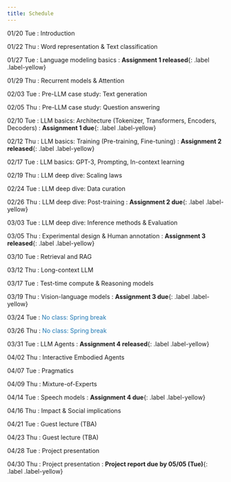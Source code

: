 ```yaml
---
title: Schedule
---
```


01/20 Tue
: Introduction

01/22 Thu
: Word representation & Text classification

01/27 Tue
: Language modeling basics
: **Assignment 1 released**{: .label .label-yellow}

01/29 Thu
: Recurrent models & Attention

02/03 Tue
: Pre-LLM case study: Text generation

02/05 Thu
: Pre-LLM case study: Question answering

02/10 Tue
: LLM basics: Architecture (Tokenizer, Transformers, Encoders, Decoders)
: **Assignment 1 due**{: .label .label-yellow}

02/12 Thu
: LLM basics: Training (Pre-training, Fine-tuning)
: **Assignment 2 released**{: .label .label-yellow}

02/17 Tue
: LLM basics: GPT-3, Prompting, In-context learning

02/19 Thu
: LLM deep dive: Scaling laws

02/24 Tue
: LLM deep dive: Data curation

02/26 Thu
: LLM deep dive: Post-training
: **Assignment 2 due**{: .label .label-yellow}

03/03 Tue
: LLM deep dive: Inference methods & Evaluation

03/05 Thu
: Experimental design & Human annotation
: **Assignment 3 released**{: .label .label-yellow}

03/10 Tue
: Retrieval and RAG

03/12 Thu
: Long-context LLM

03/17 Tue
: Test-time compute & Reasoning models

03/19 Thu
: Vision-language models
: **Assignment 3 due**{: .label .label-yellow}

03/24 Tue
: <span style="color: #1f78b4">No class: Spring break</span>

03/26 Thu
: <span style="color: #1f78b4">No class: Spring break</span>

03/31 Tue
: LLM Agents
: **Assignment 4 released**{: .label .label-yellow}

04/02 Thu
: Interactive Embodied Agents

04/07 Tue
: Pragmatics

04/09 Thu
: Mixture-of-Experts

04/14 Tue
: Speech models
: **Assignment 4 due**{: .label .label-yellow}

04/16 Thu
: Impact & Social implications

04/21 Tue
: Guest lecture (TBA)

04/23 Thu
: Guest lecture (TBA)

04/28 Tue
: Project presentation

04/30 Thu
: Project presentation
: **Project report due by 05/05 (Tue)**{: .label .label-yellow}
